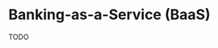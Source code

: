 # Banking-as-a-Service (BaaS)

<!--
https://github.com/stripe-samples/issuing-treasury | https://baas.stripe.dev
-->

TODO
